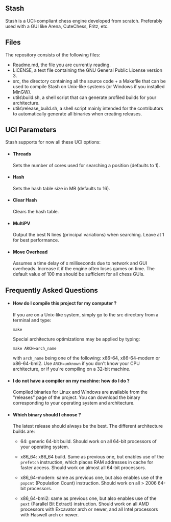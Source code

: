 
## Stash

Stash is a UCI-compliant chess engine developed from scratch. Preferably used
with a GUI like Arena, CuteChess, Fritz, etc.

## Files

The repository consists of the following files:

  * Readme.md, the file you are currently reading.
  * LICENSE, a text file containing the GNU General Public License version 3.
  * src, the directory containing all the source code + a Makefile that can be
    used to compile Stash on Unix-like systems (or Windows if you installed
    MinGW).
  * utils\\build.sh, a shell script that can generate profiled builds for your
    architecture.
  * utils\\release\_build.sh, a shell script mainly intended for the
    contributors to automatically generate all binaries when creating releases.

## UCI Parameters

Stash supports for now all these UCI options:

  * #### Threads
    Sets the number of cores used for searching a position (defaults to 1).

  * #### Hash
    Sets the hash table size in MB (defaults to 16).

  * #### Clear Hash
    Clears the hash table.

  * #### MultiPV
    Output the best N lines (principal variations) when searching.
    Leave at 1 for best performance.

  * #### Move Overhead
    Assumes a time delay of x milliseconds due to network and GUI overheads.
    Increase it if the engine often loses games on time. The default value
    of 100 ms should be sufficient for all chess GUIs.

## Frequently Asked Questions

  * #### How do I compile this project for my computer ?
    If you are on a Unix-like system, simply go to the src directory from a
    terminal and type:
    ```
    make
    ```
    Special architecture optimizations may be applied by typing:
    ```
    make ARCH=arch_name
    ```
    with `arch_name` being one of the following: x86-64, x86-64-modern or
    x86-64-bmi2. Use `ARCH=unknown` if you don't know your CPU architecture,
    or if you're compiling on a 32-bit machine.

  * #### I do not have a compiler on my machine: how do I do ?
    Compiled binaries for Linux and Windows are available from the "releases"
    page of the project. You can download the binary corresponding to your
    operating system and architecture.

  * #### Which binary should I choose ?
    The latest release should always be the best. The different architecture
    builds are:
      - 64: generic 64-bit build. Should work on all 64-bit processors
        of your operating system.

      - x86_64: x86_64 build. Same as previous one, but enables use of the
        `prefetch` instruction, which places RAM addresses in cache for faster
        access. Should work on almost all 64-bit processors.

      - x86_64-modern: same as previous one, but also enables use of the
        `popcnt` (Population Count) instruction. Should work on all > 2006
        64-bit processors.

      - x86_64-bmi2: same as previous one, but also enables use of the `pext`
        (Parallel Bit Extract) instruction. Should work on all AMD
        processors with Excavator arch or newer, and all Intel processors with
        Haswell arch or newer.

